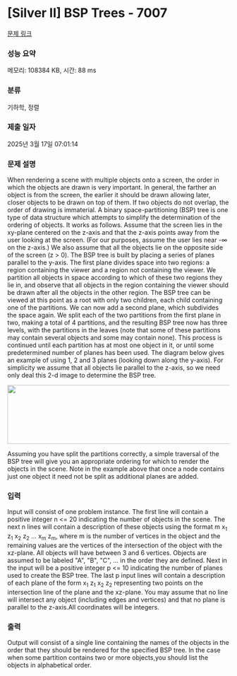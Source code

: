 # [Silver II] BSP Trees - 7007 

[문제 링크](https://www.acmicpc.net/problem/7007) 

### 성능 요약

메모리: 108384 KB, 시간: 88 ms

### 분류

기하학, 정렬

### 제출 일자

2025년 3월 17일 07:01:14

### 문제 설명

<p>When rendering a scene with multiple objects onto a screen, the order in which the objects are drawn is very important. In general, the farther an object is from the screen, the earlier it should be drawn allowing later, closer objects to be drawn on top of them. If two objects do not overlap, the order of drawing is immaterial. A binary space-partitioning (BSP) tree is one type of data structure which attempts to simplify the determination of the ordering of objects. It works as follows. Assume that the screen lies in the xy-plane centered on the z-axis and that the z-axis points away from the user looking at the screen. (For our purposes, assume the user lies near -∞ on the z-axis.) We also assume that all the objects lie on the opposite side of the screen (z > 0). The BSP tree is built by placing a series of planes parallel to the y-axis. The first plane divides space into two regions: a region containing the viewer and a region not containing the viewer. We partition all objects in space according to which of these two regions they lie in, and observe that all objects in the region containing the viewer should be drawn after all the objects in the other region. The BSP tree can be viewed at this point as a root with only two children, each child containing one of the partitions. We can now add a second plane, which subdivides the space again. We split each of the two partitions from the first plane in two, making a total of 4 partitions, and the resulting BSP tree now has three levels, with the partitions in the leaves (note that some of these partitions may contain several objects and some may contain none). This process is continued until each partition has at most one object in it, or until some predetermined number of planes has been used. The diagram below gives an example of using 1, 2 and 3 planes (looking down along the y-axis). For simplicity we assume that all objects lie parallel to the z-axis, so we need only deal this 2-d image to determine the BSP tree.</p>

<p><img alt="" src="https://onlinejudgeimages.s3.amazonaws.com/problem/7007/1645_1.jpg" style="height:133px; width:650px"></p>

<p>Assuming you have split the partitions correctly, a simple traversal of the BSP tree will give you an appropriate ordering for which to render the objects in the scene. Note in the example above that once a node contains just one object it need not be split as additional planes are added. </p>

### 입력 

 <p>Input will consist of one problem instance. The first line will contain a positive integer n <= 20 indicating the number of objects in the scene. The next n lines will contain a description of these objects using the format m x<sub>1</sub> z<sub>1</sub> x<sub>2</sub> z<sub>2</sub> ... x<sub>m</sub> z<sub>m</sub>, where m is the number of vertices in the object and the remaining values are the vertices of the intersection of the object with the xz-plane. All objects will have between 3 and 6 vertices. Objects are assumed to be labeled "A", "B", "C", ... in the order they are defined. Next in the input will be a positive integer p <= 10 indicating the number of planes used to create the BSP tree. The last p input lines will contain a description of each plane of the form x<sub>1</sub> z<sub>1</sub> x<sub>2</sub> z<sub>2</sub> representing two points on the intersection line of the plane and the xz-plane. You may assume that no line will intersect any object (including edges and vertices) and that no plane is parallel to the z-axis.All coordinates will be integers.</p>

### 출력 

 <p>Output will consist of a single line containing the names of the objects in the order that they should be rendered for the specified BSP tree. In the case when some partition contains two or more objects,you should list the objects in alphabetical order.</p>

